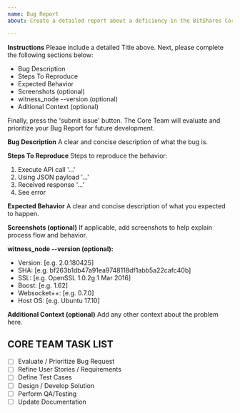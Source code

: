 ```yaml
---
name: Bug Report
about: Create a detailed report about a deficiency in the BitShares Core implementation.

---
```


**Instructions**
Pleaae include a detailed Title above. Next, please complete the following sections below:
* Bug Description
* Steps To Reproduce
* Expected Behavior
* Screenshots (optional)
* witness_node --version (optional)
* Aditional Context (optional)

Finally, press the 'submit issue' button. The Core Team will evaluate and prioritize your Bug Report for future development. 

**Bug Description**
A clear and concise description of what the bug is.

**Steps To Reproduce**
Steps to reproduce the behavior:
1. Execute API call '...'
2. Using JSON payload '...'
3. Received response '...'
4. See error

**Expected Behavior**
A clear and concise description of what you expected to happen.

**Screenshots (optional)**
If applicable, add screenshots to help explain process flow and behavior.

**witness_node --version (optional):**
 - Version: [e.g. 2.0.180425]
 - SHA: [e.g. bf263b1db47a91ea9748118df1abb5a22cafc40b]
 - SSL: [e.g. OpenSSL 1.0.2g  1 Mar 2016]
 - Boost: [e.g. 1.62]
 - Websocket++: [e.g. 0.7.0]
 - Host OS: [e.g. Ubuntu 17.10]

**Additional Context (optional)**
Add any other context about the problem here.

## CORE TEAM TASK LIST
- [ ] Evaluate / Prioritize Bug Request
- [ ] Refine User Stories / Requirements
- [ ] Define Test Cases
- [ ] Design / Develop Solution
- [ ] Perform QA/Testing
- [ ] Update Documentation
